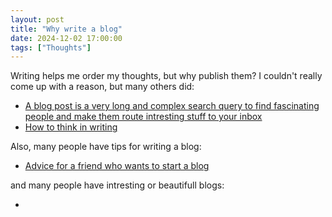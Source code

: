 ```yaml
---
layout: post
title: "Why write a blog"
date: 2024-12-02 17:00:00
tags: ["Thoughts"]
---
```


Writing helps me order my thoughts, but why publish them? I couldn't really come up with a reason, but many others did:

- <a href="https://www.henrikkarlsson.xyz/p/search-query">A blog post is a very long and complex search query to find fascinating people and make them route intresting stuff to your inbox</a>
- <a href="https://www.henrikkarlsson.xyz/p/writing-to-think">How to think in writing</a>



Also, many people have tips for writing a blog:

- <a href="https://www.henrikkarlsson.xyz/p/start-a-blog">Advice for a friend who wants to start a blog</a>

and many people have intresting or beautifull blogs:

- 